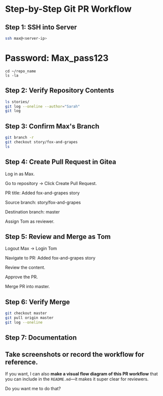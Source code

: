 # Step-by-Step Git PR Workflow

## Step 1: SSH into Server
```bash
ssh max@<server-ip>
```
# Password: Max_pass123
```
cd ~/repo_name
ls -la
```
## Step 2: Verify Repository Contents
```bash
ls stories/
git log --oneline --author="Sarah"
git log
```
## Step 3: Confirm Max's Branch
```bash
git branch -r
git checkout story/fox-and-grapes
ls
```
## Step 4: Create Pull Request in Gitea
Log in as Max.

Go to repository → Click Create Pull Request.

PR title: Added fox-and-grapes story

Source branch: story/fox-and-grapes

Destination branch: master

Assign Tom as reviewer.

## Step 5: Review and Merge as Tom
Logout Max → Login Tom

Navigate to PR: Added fox-and-grapes story

Review the content.

Approve the PR.

Merge PR into master.

## Step 6: Verify Merge
```bash
git checkout master
git pull origin master
git log --oneline
```
## Step 7: Documentation
Take screenshots or record the workflow for reference.
---

If you want, I can also **make a visual flow diagram of this PR workflow** that you can include in the `README.md`—it makes it super clear for reviewers.  

Do you want me to do that?
